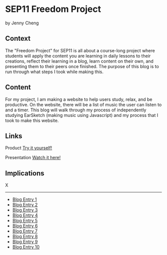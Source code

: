 # SEP11 Freedom Project
by Jenny Cheng

## Context
The "Freedom Project" for SEP11 is all about a course-long project where students will apply the content you are learning in daily lessons to their creations, reflect their learning in a blog, learn content on their own, and presenting them to their peers once finished. The purpose of this blog is to run through what steps I took while making this.

## Content
For my project, I am making a website to help users study, relax, and be productive. On the website, there will be a list of music the user can listen to and a timer. This blog will walk through my process of independently studying EarSketch (making music using Javascript) and my process that I took to make this website.

## Links

Product
<a href="https://tinyurl.com/2mnuvjxu">Try it yourself!</a>

Presentation
<a href="https://tinyurl.com/d2rvdajd">Watch it here!</a>

## Implications
X

---

* [Blog Entry 1](entries/entry01.md)
* [Blog Entry 2](entries/entry02.md)
* [Blog Entry 3](entries/entry03.md)
* [Blog Entry 4](entries/entry04.md)
* [Blog Entry 5](entries/entry05.md)
* [Blog Entry 6](entries/entry06.md)
* [Blog Entry 7](entries/entry07.md)
* [Blog Entry 8](entries/entry08.md)
* [Blog Entry 9](entries/entry09.md)
* [Blog Entry 10](entries/entry10.md)
